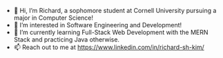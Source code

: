 - 👋 Hi, I’m Richard, a sophomore student at Cornell University pursuing a major in Computer Science!
- 👀 I’m interested in Software Engineering and Development!
- 🌱 I’m currently learning Full-Stack Web Development with the MERN Stack and practicing Java otherwise.
- 📫 Reach out to me at https://www.linkedin.com/in/richard-sh-kim/

<!---
richardshkimm/richardshkimm is a ✨ special ✨ repository because its `README.md` (this file) appears on your GitHub profile.
You can click the Preview link to take a look at your changes.
--->
